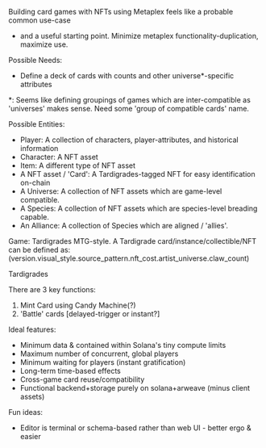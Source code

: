 Building card games with NFTs using Metaplex feels like a probable common use-case
- and a useful starting point. Minimize metaplex functionality-duplication, maximize use.

Possible Needs:
* Define a deck of cards with counts and other universe*-specific attributes

*: Seems like defining groupings of games which are inter-compatible as 'universes'
makes sense. Need some 'group of compatible cards' name.

Possible Entities:
* Player: A collection of characters, player-attributes, and historical information
* Character: A NFT asset
* Item: A different type of NFT asset
* A NFT asset / 'Card': A Tardigrades-tagged NFT for easy identification on-chain
* A Universe: A collection of NFT assets which are game-level compatible.
* A Species: A collection of NFT assets which are species-level breading capable.
* An Alliance: A collection of Species which are aligned / 'allies'.

Game:
Tardigrades MTG-style. 
A Tardigrade card/instance/collectible/NFT can be defined as:
(version.visual_style.source_pattern.nft_cost.artist_universe.claw_count)

Tardigrades

There are 3 key functions:
1) Mint Card using Candy Machine(?)
2) 'Battle' cards [delayed-trigger or instant?]

Ideal features:
* Minimum data & contained within Solana's tiny compute limits
* Maximum number of concurrent, global players
* Minimum waiting for players (instant gratification)
* Long-term time-based effects
* Cross-game card reuse/compatibility
* Functional backend+storage purely on solana+arweave (minus client assets)


Fun ideas:
* Editor is terminal or schema-based rather than web UI - better ergo & easier
